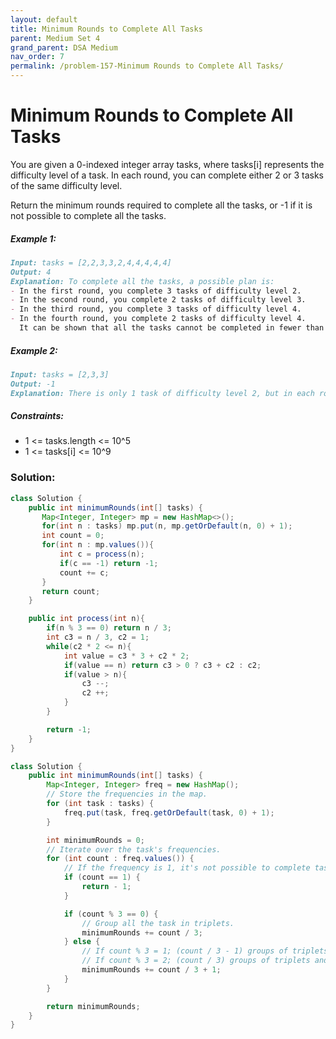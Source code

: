 ```yaml
---
layout: default
title: Minimum Rounds to Complete All Tasks
parent: Medium Set 4
grand_parent: DSA Medium
nav_order: 7
permalink: /problem-157-Minimum Rounds to Complete All Tasks/
---
```

# Minimum Rounds to Complete All Tasks
You are given a 0-indexed integer array tasks, where tasks[i] represents the difficulty level of a task. In each round, you can complete either 2 or 3 tasks of the same difficulty level.

Return the minimum rounds required to complete all the tasks, or -1 if it is not possible to complete all the tasks.

##### Example 1:
```markdown
Input: tasks = [2,2,3,3,2,4,4,4,4,4]
Output: 4
Explanation: To complete all the tasks, a possible plan is:
- In the first round, you complete 3 tasks of difficulty level 2.
- In the second round, you complete 2 tasks of difficulty level 3.
- In the third round, you complete 3 tasks of difficulty level 4.
- In the fourth round, you complete 2 tasks of difficulty level 4.  
  It can be shown that all the tasks cannot be completed in fewer than 4 rounds, so the answer is 4.
```
##### Example 2:
```markdown
Input: tasks = [2,3,3]
Output: -1
Explanation: There is only 1 task of difficulty level 2, but in each round, you can only complete either 2 or 3 tasks of the same difficulty level. Hence, you cannot complete all the tasks, and the answer is -1.
```
##### Constraints:
* 1 <= tasks.length <= 10^5
* 1 <= tasks[i] <= 10^9

### Solution:
```java
class Solution {
    public int minimumRounds(int[] tasks) {
       Map<Integer, Integer> mp = new HashMap<>();
       for(int n : tasks) mp.put(n, mp.getOrDefault(n, 0) + 1);
       int count = 0;
       for(int n : mp.values()){
           int c = process(n);
           if(c == -1) return -1;
           count += c;
       } 
       return count;
    }

    public int process(int n){
        if(n % 3 == 0) return n / 3;
        int c3 = n / 3, c2 = 1;
        while(c2 * 2 <= n){
            int value = c3 * 3 + c2 * 2;
            if(value == n) return c3 > 0 ? c3 + c2 : c2;
            if(value > n){
                c3 --;
                c2 ++;
            }
        }

        return -1;
    }
}
```
```java
class Solution {
    public int minimumRounds(int[] tasks) {
        Map<Integer, Integer> freq = new HashMap();
        // Store the frequencies in the map.
        for (int task : tasks) {
            freq.put(task, freq.getOrDefault(task, 0) + 1);
        }

        int minimumRounds = 0;
        // Iterate over the task's frequencies.
        for (int count : freq.values()) {
            // If the frequency is 1, it's not possible to complete tasks.
            if (count == 1) {
                return - 1;
            }

            if (count % 3 == 0) {
                // Group all the task in triplets.
                minimumRounds += count / 3;
            } else {
                // If count % 3 = 1; (count / 3 - 1) groups of triplets and 2 pairs.
                // If count % 3 = 2; (count / 3) groups of triplets and 1 pair.
                minimumRounds += count / 3 + 1;
            }
        }

        return minimumRounds;
    }
}
```